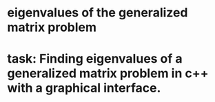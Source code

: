 # eigenvalues of the generalized matrix problem
# task: Finding eigenvalues of a generalized matrix problem in c++ with a graphical interface.
